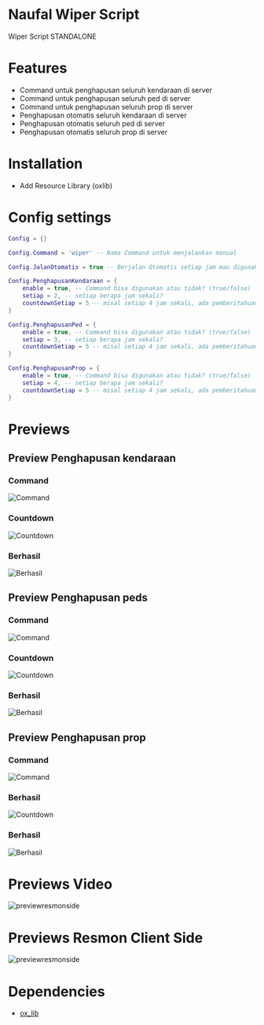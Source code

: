 # Naufal Wiper Script

Wiper Script STANDALONE

# Features 
- Command untuk penghapusan seluruh kendaraan di server
- Command untuk penghapusan seluruh ped di server
- Command untuk penghapusan seluruh prop di server
- Penghapusan otomatis seluruh kendaraan di server
- Penghapusan otomatis seluruh ped di server
- Penghapusan otomatis seluruh prop di server

# Installation
- Add Resource Library (oxlib)

# Config settings

```lua
Config = {}

Config.Command = 'wiper' -- Nama Command untuk menjalankan manual

Config.JalanOtomatis = true -- Berjalan Otomatis setiap jam mau digunakan atau tidak? (true/false)

Config.PenghapusanKendaraan = {
    enable = true, -- Command bisa digunakan atau tidak? (true/false)
    setiap = 2, -- setiap berapa jam sekali?
    countdownSetiap = 5 -- misal setiap 4 jam sekali, ada pemberitahuan countdown 5 menit sebelum Pembersihan dilakukan
}

Config.PenghapusanPed = {
    enable = true, -- Command bisa digunakan atau tidak? (true/false)
    setiap = 3, -- setiap berapa jam sekali?
    countdownSetiap = 5 -- misal setiap 4 jam sekali, ada pemberitahuan countdown 5 menit sebelum Pembersihan dilakukan
}

Config.PenghapusanProp = {
    enable = true, -- Command bisa digunakan atau tidak? (true/false)
    setiap = 4, -- setiap berapa jam sekali?
    countdownSetiap = 5 -- misal setiap 4 jam sekali, ada pemberitahuan countdown 5 menit sebelum Pembersihan dilakukan
}
```

# Previews 
## Preview Penghapusan kendaraan

### Command
![Command](https://r2.fivemanage.com/WX5Hv6yMgODTgG2WF6rml/commandkendaaran.png)

### Countdown
![Countdown](https://r2.fivemanage.com/WX5Hv6yMgODTgG2WF6rml/notifkendaraan1.png)

### Berhasil
![Berhasil](https://r2.fivemanage.com/WX5Hv6yMgODTgG2WF6rml/notifkendaraan2.png)


## Preview Penghapusan peds

### Command
![Command](https://r2.fivemanage.com/WX5Hv6yMgODTgG2WF6rml/commandped.png)

### Countdown
![Countdown](https://r2.fivemanage.com/WX5Hv6yMgODTgG2WF6rml/notifped1.png)

### Berhasil
![Berhasil](https://r2.fivemanage.com/WX5Hv6yMgODTgG2WF6rml/notifped2.png)

## Preview Penghapusan prop

### Command
![Command](https://r2.fivemanage.com/WX5Hv6yMgODTgG2WF6rml/commandprop.png)

### Berhasil
![Countdown](https://r2.fivemanage.com/WX5Hv6yMgODTgG2WF6rml/notifprop1.png)

### Berhasil
![Berhasil](https://r2.fivemanage.com/WX5Hv6yMgODTgG2WF6rml/notifprop2.png)

# Previews Video

![previewresmonside](https://r2.fivemanage.com/WX5Hv6yMgODTgG2WF6rml/previewvideo_compress.gif)

# Previews Resmon Client Side

![previewresmonside](https://r2.fivemanage.com/WX5Hv6yMgODTgG2WF6rml/resmonsidenaufalwhiper.png)

# Dependencies

- [ox_lib](https://github.com/overextended/ox_lib)